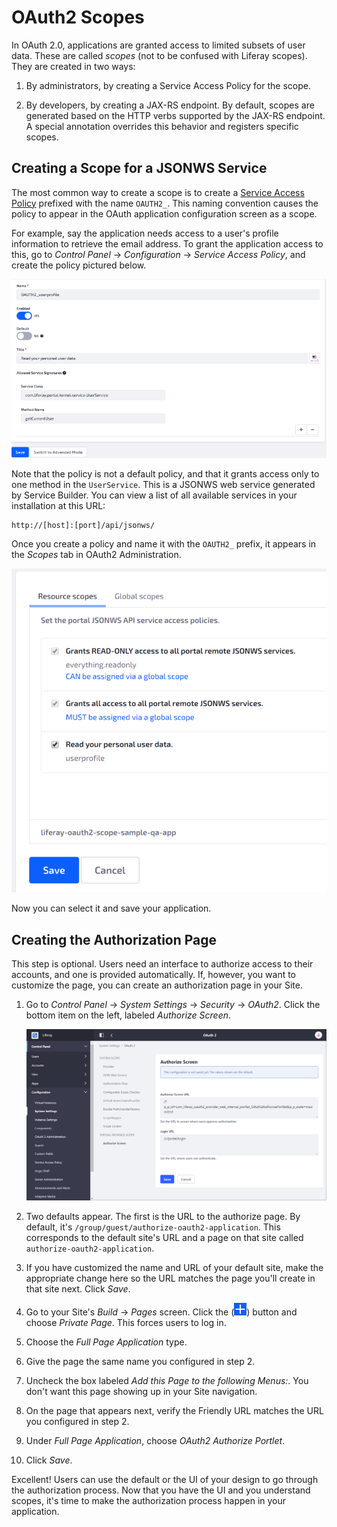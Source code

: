 # OAuth2 Scopes

In OAuth 2.0, applications are granted access to limited subsets of user data. These are called *scopes* (not to be confused with Liferay scopes). They are created in two ways:

1. By administrators, by creating a Service Access Policy for the scope.

2. By developers, by creating a JAX-RS endpoint. By default, scopes are generated based on the HTTP verbs supported by the JAX-RS endpoint. A special annotation overrides this behavior and registers specific scopes.

## Creating a Scope for a JSONWS Service

The most common way to create a scope is to create a [Service Access Policy](/../../04-securing-web-services/03-setting-service-access-policies.md) prefixed with the name `OAUTH2_`. This naming convention causes the policy to appear in the OAuth application configuration screen as a scope.

For example, say the application needs access to a user's profile information to retrieve the email address. To grant the application access to this, go to *Control Panel* &rarr; *Configuration* &rarr; *Service Access Policy*, and create the policy pictured below.

![Figure 1: A Service Access Policy defines a scope for OAuth 2.0 applications.](./oauth2-scopes/images/01.png)

Note that the policy is not a default policy, and that it grants access only to one method in the `UserService`. This is a JSONWS web service generated by Service Builder. You can view a list of all available services in your installation at this URL:

```
http://[host]:[port]/api/jsonws/
```

Once you create a policy and name it with the `OAUTH2_` prefix, it appears in the *Scopes* tab in OAuth2 Administration.

![Figure 2: Scopes named with the proper prefix appear in the Scopes tab of your application configuration.](./oauth2-scopes/images/02.png)

Now you can select it and save your application.

## Creating the Authorization Page

This step is optional. Users need an interface to authorize access to their accounts, and one is provided automatically. If, however, you want to customize the page, you can create an authorization page in your Site.

1. Go to *Control Panel* &rarr; *System Settings* &rarr; *Security* &rarr; *OAuth2*. Click the bottom item on the left, labeled *Authorize Screen*.

    ![The OAuth2 Authorize Screen configuration page.](./oauth2-scopes/images/03.png)

2. Two defaults appear. The first is the URL to the authorize page. By default, it's `/group/guest/authorize-oauth2-application`. This corresponds to the default site's URL and a page on that site called `authorize-oauth2-application`.

3. If you have customized the name and URL of your default site, make the appropriate change here so the URL matches the page you'll create in that site next. Click *Save*.

4. Go to your Site's *Build* &rarr; *Pages* screen. Click the (![add](../../../../images/icon-add.png)) button and choose *Private Page*. This forces users to log in.

5. Choose the *Full Page Application* type.

6. Give the page the same name you configured in step 2.

7. Uncheck the box labeled *Add this Page to the following Menus:*. You don't want this page showing up in your Site navigation.

8. On the page that appears next, verify the Friendly URL matches the URL you configured in step 2.

9. Under *Full Page Application*, choose *OAuth2 Authorize Portlet*.

10. Click *Save*.

Excellent! Users can use the default or the UI of your design to go through the authorization process. Now that you have the UI and you understand scopes, it's time to make the authorization process happen in your application.
